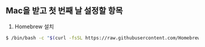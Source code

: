 Mac을 받고 첫 번째 날 설정할 항목
---
1. Homebrew 설치
```bash
$ /bin/bash -c "$(curl -fsSL https://raw.githubusercontent.com/Homebrew/install/HEAD/install.sh)"
```
